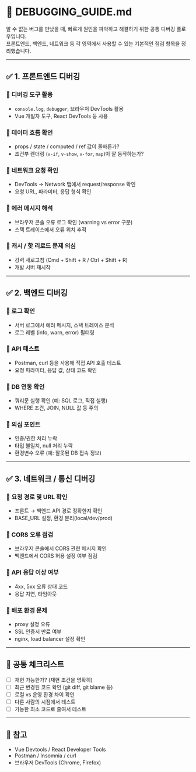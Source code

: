 # 🐞 DEBUGGING_GUIDE.md

알 수 없는 버그를 만났을 때, 빠르게 원인을 파악하고 해결하기 위한 공통 디버깅 플로우입니다.  
프론트엔드, 백엔드, 네트워크 등 각 영역에서 사용할 수 있는 기본적인 점검 항목을 정리했습니다.

---

## ✅ 1. 프론트엔드 디버깅

### 🔹 디버깅 도구 활용

- `console.log`, `debugger`, 브라우저 DevTools 활용
- Vue 개발자 도구, React DevTools 등 사용

### 🔹 데이터 흐름 확인

- props / state / computed / ref 값이 올바른가?
- 조건부 렌더링 (`v-if`, `v-show`, `v-for`, `map`)이 잘 동작하는가?

### 🔹 네트워크 요청 확인

- DevTools → Network 탭에서 request/response 확인
- 요청 URL, 파라미터, 응답 형식 확인

### 🔹 에러 메시지 해석

- 브라우저 콘솔 오류 로그 확인 (warning vs error 구분)
- 스택 트레이스에서 오류 위치 추적

### 🔹 캐시 / 핫 리로드 문제 의심

- 강력 새로고침 (Cmd + Shift + R / Ctrl + Shift + R)
- 개발 서버 재시작

---

## ✅ 2. 백엔드 디버깅

### 🔹 로그 확인

- 서버 로그에서 에러 메시지, 스택 트레이스 분석
- 로그 레벨 (info, warn, error) 필터링

### 🔹 API 테스트

- Postman, curl 등을 사용해 직접 API 호출 테스트
- 요청 파라미터, 응답 값, 상태 코드 확인

### 🔹 DB 연동 확인

- 쿼리문 실행 확인 (예: SQL 로그, 직접 실행)
- WHERE 조건, JOIN, NULL 값 등 주의

### 🔹 의심 포인트

- 인증/권한 처리 누락
- 타입 불일치, null 처리 누락
- 환경변수 오류 (예: 잘못된 DB 접속 정보)

---

## ✅ 3. 네트워크 / 통신 디버깅

### 🔹 요청 경로 및 URL 확인

- 프론트 → 백엔드 API 경로 정확한지 확인
- BASE_URL 설정, 환경 분리(local/dev/prod)

### 🔹 CORS 오류 점검

- 브라우저 콘솔에서 CORS 관련 메시지 확인
- 백엔드에서 CORS 허용 설정 여부 점검

### 🔹 API 응답 이상 여부

- 4xx, 5xx 오류 상태 코드
- 응답 지연, 타임아웃

### 🔹 배포 환경 문제

- proxy 설정 오류
- SSL 인증서 만료 여부
- nginx, load balancer 설정 확인

---

## 🧩 공통 체크리스트

- [ ] 재현 가능한가? (재현 조건을 명확히)
- [ ] 최근 변경된 코드 확인 (git diff, git blame 등)
- [ ] 로컬 vs 운영 환경 차이 확인
- [ ] 다른 사람의 시점에서 테스트
- [ ] 가능한 최소 코드로 줄여서 테스트

---

## 📌 참고

- Vue Devtools / React Developer Tools
- Postman / Insomnia / curl
- 브라우저 DevTools (Chrome, Firefox)
